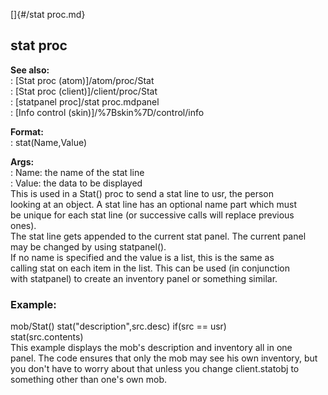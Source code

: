 []{#/stat proc.md}    
## stat proc    
**See also:**    
:   [Stat proc (atom)]/atom/proc/Stat    
:   [Stat proc (client)]/client/proc/Stat    
:   [statpanel proc]/stat proc.mdpanel    
:   [Info control (skin)]/%7Bskin%7D/control/info    
<!-- -->    
**Format:**    
:   stat(Name,Value)    
<!-- -->    
**Args:**    
:   Name: the name of the stat line    
:   Value: the data to be displayed    
This is used in a Stat() proc to send a stat line to usr, the person    
looking at an object. A stat line has an optional name part which must    
be unique for each stat line (or successive calls will replace previous    
ones).    
The stat line gets appended to the current stat panel. The current panel    
may be changed by using statpanel().    
If no name is specified and the value is a list, this is the same as    
calling stat on each item in the list. This can be used (in conjunction    
with statpanel) to create an inventory panel or something similar.    
### Example:    
mob/Stat() stat(\"description\",src.desc) if(src == usr)    
stat(src.contents)    
This example displays the mob\'s description and inventory all in one    
panel. The code ensures that only the mob may see his own inventory, but    
you don\'t have to worry about that unless you change client.statobj to    
something other than one\'s own mob.  